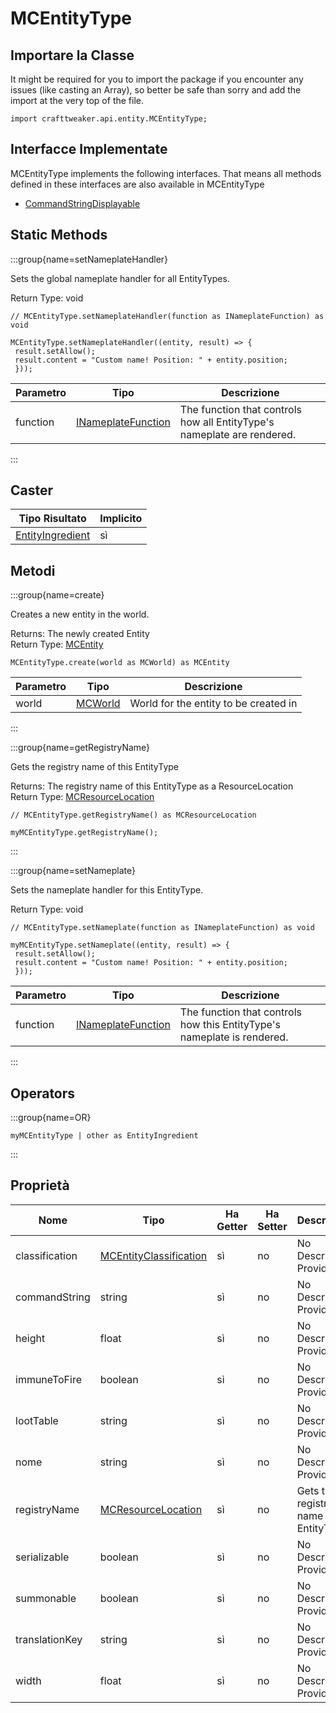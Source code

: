 # MCEntityType

## Importare la Classe

It might be required for you to import the package if you encounter any issues (like casting an Array), so better be safe than sorry and add the import at the very top of the file.
```zenscript
import crafttweaker.api.entity.MCEntityType;
```


## Interfacce Implementate
MCEntityType implements the following interfaces. That means all methods defined in these interfaces are also available in MCEntityType

- [CommandStringDisplayable](/vanilla/api/brackets/CommandStringDisplayable)

## Static Methods

:::group{name=setNameplateHandler}

Sets the global nameplate handler for all EntityTypes.

Return Type: void

```zenscript
// MCEntityType.setNameplateHandler(function as INameplateFunction) as void

MCEntityType.setNameplateHandler((entity, result) => {
 result.setAllow();
 result.content = "Custom name! Position: " + entity.position;
 }));
```

| Parametro | Tipo                                                         | Descrizione                                                             |
| --------- | ------------------------------------------------------------ | ----------------------------------------------------------------------- |
| function  | [INameplateFunction](/vanilla/api/entity/INameplateFunction) | The function that controls how all EntityType's nameplate are rendered. |


:::

## Caster

| Tipo Risultato                                           | Implicito |
| -------------------------------------------------------- | --------- |
| [EntityIngredient](/vanilla/api/entity/EntityIngredient) | sì        |

## Metodi

:::group{name=create}

Creates a new entity in the world.

Returns: The newly created Entity  
Return Type: [MCEntity](/vanilla/api/entity/MCEntity)

```zenscript
MCEntityType.create(world as MCWorld) as MCEntity
```

| Parametro | Tipo                                  | Descrizione                           |
| --------- | ------------------------------------- | ------------------------------------- |
| world     | [MCWorld](/vanilla/api/world/MCWorld) | World for the entity to be created in |


:::

:::group{name=getRegistryName}

Gets the registry name of this EntityType

Returns: The registry name of this EntityType as a ResourceLocation  
Return Type: [MCResourceLocation](/vanilla/api/util/MCResourceLocation)

```zenscript
// MCEntityType.getRegistryName() as MCResourceLocation

myMCEntityType.getRegistryName();
```

:::

:::group{name=setNameplate}

Sets the nameplate handler for this EntityType.

Return Type: void

```zenscript
// MCEntityType.setNameplate(function as INameplateFunction) as void

myMCEntityType.setNameplate((entity, result) => {
 result.setAllow();
 result.content = "Custom name! Position: " + entity.position;
 }));
```

| Parametro | Tipo                                                         | Descrizione                                                             |
| --------- | ------------------------------------------------------------ | ----------------------------------------------------------------------- |
| function  | [INameplateFunction](/vanilla/api/entity/INameplateFunction) | The function that controls how this EntityType's nameplate is rendered. |


:::


## Operators

:::group{name=OR}

```zenscript
myMCEntityType | other as EntityIngredient
```

:::


## Proprietà

| Nome           | Tipo                                                                 | Ha Getter | Ha Setter | Descrizione                               |
| -------------- | -------------------------------------------------------------------- | --------- | --------- | ----------------------------------------- |
| classification | [MCEntityClassification](/vanilla/api/entity/MCEntityClassification) | sì        | no        | No Description Provided                   |
| commandString  | string                                                               | sì        | no        | No Description Provided                   |
| height         | float                                                                | sì        | no        | No Description Provided                   |
| immuneToFire   | boolean                                                              | sì        | no        | No Description Provided                   |
| lootTable      | string                                                               | sì        | no        | No Description Provided                   |
| nome           | string                                                               | sì        | no        | No Description Provided                   |
| registryName   | [MCResourceLocation](/vanilla/api/util/MCResourceLocation)           | sì        | no        | Gets the registry name of this EntityType |
| serializable   | boolean                                                              | sì        | no        | No Description Provided                   |
| summonable     | boolean                                                              | sì        | no        | No Description Provided                   |
| translationKey | string                                                               | sì        | no        | No Description Provided                   |
| width          | float                                                                | sì        | no        | No Description Provided                   |

